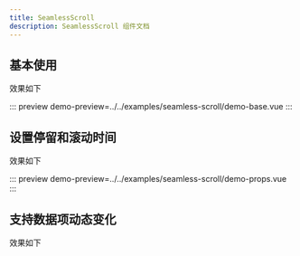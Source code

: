 ```yaml
---
title: SeamlessScroll
description: SeamlessScroll 组件文档
---
```


## 基本使用

效果如下

::: preview
demo-preview=../../examples/seamless-scroll/demo-base.vue
:::

## 设置停留和滚动时间

效果如下

::: preview
demo-preview=../../examples/seamless-scroll/demo-props.vue
:::

## 支持数据项动态变化

效果如下

<preview path="../../examples/seamless-scroll/demo-dynamics.vue"></preview>
